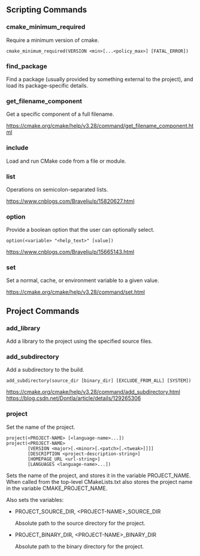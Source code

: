 ## Scripting Commands

### cmake_minimum_required

Require a minimum version of cmake.

```
cmake_minimum_required(VERSION <min>[...<policy_max>] [FATAL_ERROR])
```

### find_package

Find a package (usually provided by something external to the project), and load its package-specific details.

### get_filename_component

Get a specific component of a full filename.

https://cmake.org/cmake/help/v3.28/command/get_filename_component.html

### include

Load and run CMake code from a file or module.

### list

Operations on semicolon-separated lists.

https://www.cnblogs.com/Braveliu/p/15820627.html

### option

Provide a boolean option that the user can optionally select.

```
option(<variable> "<help_text>" [value])
```

https://www.cnblogs.com/Braveliu/p/15665143.html

### set

Set a normal, cache, or environment variable to a given value.

https://cmake.org/cmake/help/v3.28/command/set.html

## Project Commands

### add_library

Add a library to the project using the specified source files.

### add_subdirectory

Add a subdirectory to the build.

```
add_subdirectory(source_dir [binary_dir] [EXCLUDE_FROM_ALL] [SYSTEM])
```

https://cmake.org/cmake/help/v3.28/command/add_subdirectory.html
https://blog.csdn.net/Dontla/article/details/129265306

### project

Set the name of the project.

```
project(<PROJECT-NAME> [<language-name>...])
project(<PROJECT-NAME>
        [VERSION <major>[.<minor>[.<patch>[.<tweak>]]]]
        [DESCRIPTION <project-description-string>]
        [HOMEPAGE_URL <url-string>]
        [LANGUAGES <language-name>...])
```

Sets the name of the project, and stores it in the variable PROJECT_NAME. When called from the top-level CMakeLists.txt also stores the project name in the variable CMAKE_PROJECT_NAME.

Also sets the variables:

- PROJECT_SOURCE_DIR, \<PROJECT-NAME\>_SOURCE_DIR

    Absolute path to the source directory for the project.

- PROJECT_BINARY_DIR, \<PROJECT-NAME\>_BINARY_DIR

    Absolute path to the binary directory for the project.

